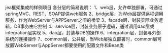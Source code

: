jea框架集成的样例项目
各分层的简易说明：
1、web层，允许单独部署，可通过springMVC、REST、SOAP提供web服务
2、bridge层，为Web层提供远程调用服务，作为WebServer与APPServer之间的桥梁
3、facade层，封装实际业务逻辑，DB事务由它控制
4、service层，封装业务原子逻辑，通过调用dao层或integration层实现
5、dao层，封装与DB的操作
6、integration层，封装与外部系统的连接操作
7、common层，公共层，当Web层独立部署时，common层可放置WebServer与AppServer都要使用的配置文件和Bean类
